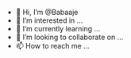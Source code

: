 - 👋 Hi, I’m @Babaaje
- 👀 I’m interested in ...
- 🌱 I’m currently learning ...
- 💞️ I’m looking to collaborate on ...
- 📫 How to reach me ...

<!---
Babaaje/Babaaje is a ✨ special ✨ repository because its `README.md` (this file) appears on your GitHub profile.
You can click the Preview link to take a look at your changes.
--->

